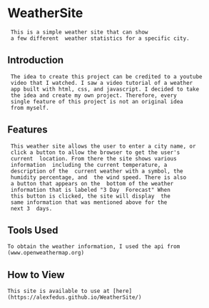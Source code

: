 # WeatherSite

     This is a simple weather site that can show  
     a few different  weather statistics for a specific city. 

## Introduction

     The idea to create this project can be credited to a youtube  
     video that I watched. I saw a video tutorial of a weather  
     app built with html, css, and javascript. I decided to take  
     the idea and create my own project. Therefore, every  
     single feature of this project is not an original idea  
     from myself. 

## Features

     This weather site allows the user to enter a city name, or  
     click a button to allow the browser to get the user's  
     current  location. From there the site shows various  
     information  including the current temperature, a  
     description of the  current weather with a symbol, the  
     humidity percentage, and  the wind speed. There is also  
     a button that appears on the  bottom of the weather  
     information that is labeled "3 Day  Forecast" When  
     this button is clicked, the site will display  the  
     same information that was mentioned above for the  
     next 3  days.

## Tools Used

    To obtain the weather information, I used the api from 
    (www.openweathermap.org)

## How to View

    This site is available to use at [here](https://alexfedus.github.io/WeatherSite/)

